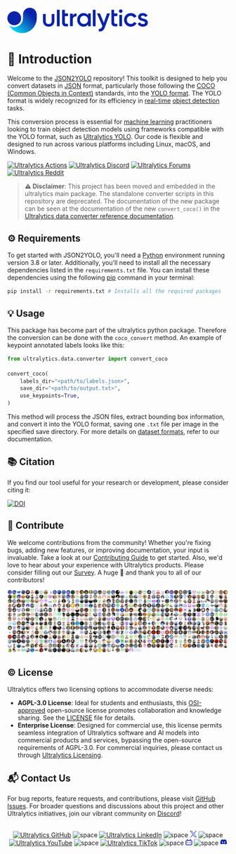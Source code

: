<a href="https://www.ultralytics.com/"><img src="https://raw.githubusercontent.com/ultralytics/assets/main/logo/Ultralytics_Logotype_Original.svg" width="320" alt="Ultralytics logo"></a>

# 🚀 Introduction

Welcome to the [JSON2YOLO](https://github.com/ultralytics/JSON2YOLO) repository! This toolkit is designed to help you convert datasets in [JSON](https://www.ultralytics.com/glossary/json) format, particularly those following the [COCO (Common Objects in Context)](https://cocodataset.org/#home) standards, into the [YOLO format](https://docs.ultralytics.com/datasets/#yolo-format). The YOLO format is widely recognized for its efficiency in [real-time](https://www.ultralytics.com/glossary/real-time-inference) [object detection](https://docs.ultralytics.com/tasks/detect/) tasks.

This conversion process is essential for [machine learning](https://www.ultralytics.com/glossary/machine-learning-ml) practitioners looking to train object detection models using frameworks compatible with the YOLO format, such as [Ultralytics YOLO](https://docs.ultralytics.com/models/yolo11/). Our code is flexible and designed to run across various platforms including Linux, macOS, and Windows.

[![Ultralytics Actions](https://github.com/ultralytics/JSON2YOLO/actions/workflows/format.yml/badge.svg)](https://github.com/ultralytics/JSON2YOLO/actions/workflows/format.yml)
[![Ultralytics Discord](https://img.shields.io/discord/1089800235347353640?logo=discord&logoColor=white&label=Discord&color=blue)](https://discord.com/invite/ultralytics)
[![Ultralytics Forums](https://img.shields.io/discourse/users?server=https%3A%2F%2Fcommunity.ultralytics.com&logo=discourse&label=Forums&color=blue)](https://community.ultralytics.com/)
[![Ultralytics Reddit](https://img.shields.io/reddit/subreddit-subscribers/ultralytics?style=flat&logo=reddit&logoColor=white&label=Reddit&color=blue)](https://reddit.com/r/ultralytics)

> **⚠️ Disclaimer**: This project has been moved and embedded in the ultralytics main package. The standalone converter scripts in this repository are deprecated. The documentation of the new package can be seen at the documentation of the new
`convert_coco()` in the [Ultralytics data converter reference documentation](https://docs.ultralytics.com/reference/data/converter/). 

## ⚙️ Requirements

To get started with JSON2YOLO, you'll need a [Python](https://www.python.org/) environment running version 3.8 or later. Additionally, you'll need to install all the necessary dependencies listed in the `requirements.txt` file. You can install these dependencies using the following [pip](https://pip.pypa.io/en/stable/) command in your terminal:

```bash
pip install -r requirements.txt # Installs all the required packages
```

## 💡 Usage

This package has become part of the ultralytics python package. Therefore the conversion can be done with the `coco_convert` method. An example of keypoint annotated labels looks like this:

```python
from ultralytics.data.converter import convert_coco

convert_coco(
    labels_dir="<path/to/labels.json>", 
    save_dir="<path/to/output.txt>",
    use_keypoints=True,
)
```

This method will process the JSON files, extract bounding box information, and convert it into the YOLO format, saving one `.txt` file per image in the specified save directory. For more details on [dataset formats](https://docs.ultralytics.com/datasets/), refer to our documentation.

## 📚 Citation

If you find our tool useful for your research or development, please consider citing it:

[![DOI](https://zenodo.org/badge/186122711.svg)](https://zenodo.org/badge/latestdoi/186122711)

## 🤝 Contribute

We welcome contributions from the community! Whether you're fixing bugs, adding new features, or improving documentation, your input is invaluable. Take a look at our [Contributing Guide](https://docs.ultralytics.com/help/contributing/) to get started. Also, we'd love to hear about your experience with Ultralytics products. Please consider filling out our [Survey](https://www.ultralytics.com/survey?utm_source=github&utm_medium=social&utm_campaign=Survey). A huge 🙏 and thank you to all of our contributors!

[![Ultralytics open-source contributors](https://raw.githubusercontent.com/ultralytics/assets/main/im/image-contributors.png)](https://github.com/ultralytics/ultralytics/graphs/contributors)

## ©️ License

Ultralytics offers two licensing options to accommodate diverse needs:

- **AGPL-3.0 License**: Ideal for students and enthusiasts, this [OSI-approved](https://opensource.org/license/agpl-v3) open-source license promotes collaboration and knowledge sharing. See the [LICENSE](https://github.com/ultralytics/ultralytics/blob/main/LICENSE) file for details.
- **Enterprise License**: Designed for commercial use, this license permits seamless integration of Ultralytics software and AI models into commercial products and services, bypassing the open-source requirements of AGPL-3.0. For commercial inquiries, please contact us through [Ultralytics Licensing](https://www.ultralytics.com/license).

## 📬 Contact Us

For bug reports, feature requests, and contributions, please visit [GitHub Issues](https://github.com/ultralytics/JSON2YOLO/issues). For broader questions and discussions about this project and other Ultralytics initiatives, join our vibrant community on [Discord](https://discord.com/invite/ultralytics)!

<br>
<div align="center">
  <a href="https://github.com/ultralytics"><img src="https://github.com/ultralytics/assets/raw/main/social/logo-social-github.png" width="3%" alt="Ultralytics GitHub"></a>
  <img src="https://github.com/ultralytics/assets/raw/main/social/logo-transparent.png" width="3%" alt="space">
  <a href="https://www.linkedin.com/company/ultralytics/"><img src="https://github.com/ultralytics/assets/raw/main/social/logo-social-linkedin.png" width="3%" alt="Ultralytics LinkedIn"></a>
  <img src="https://github.com/ultralytics/assets/raw/main/social/logo-transparent.png" width="3%" alt="space">
  <a href="https://twitter.com/ultralytics"><img src="https://github.com/ultralytics/assets/raw/main/social/logo-social-twitter.png" width="3%" alt="Ultralytics Twitter"></a>
  <img src="https://github.com/ultralytics/assets/raw/main/social/logo-transparent.png" width="3%" alt="space">
  <a href="https://youtube.com/ultralytics?sub_confirmation=1"><img src="https://github.com/ultralytics/assets/raw/main/social/logo-social-youtube.png" width="3%" alt="Ultralytics YouTube"></a>
  <img src="https://github.com/ultralytics/assets/raw/main/social/logo-transparent.png" width="3%" alt="space">
  <a href="https://www.tiktok.com/@ultralytics"><img src="https://github.com/ultralytics/assets/raw/main/social/logo-social-tiktok.png" width="3%" alt="Ultralytics TikTok"></a>
  <img src="https://github.com/ultralytics/assets/raw/main/social/logo-transparent.png" width="3%" alt="space">
  <a href="https://ultralytics.com/bilibili"><img src="https://github.com/ultralytics/assets/raw/main/social/logo-social-bilibili.png" width="3%" alt="Ultralytics BiliBili"></a>
  <img src="https://github.com/ultralytics/assets/raw/main/social/logo-transparent.png" width="3%" alt="space">
  <a href="https://discord.com/invite/ultralytics"><img src="https://github.com/ultralytics/assets/raw/main/social/logo-social-discord.png" width="3%" alt="Ultralytics Discord"></a>
</div>
